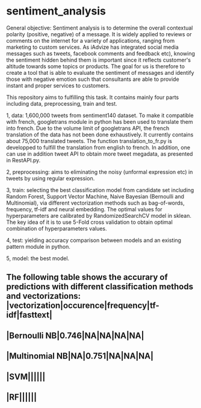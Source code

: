 # sentiment_analysis
General objective: Sentiment analysis is to determine the overall contextual polarity (positive, negative) of a message. It is widely applied to reviews or comments on the internet for a variety of applications, ranging from marketing to custom services.  As iAdvize has integrated social media messages such as tweets, facebook comments and feedback etc), knowing the sentiment hidden behind them is important since it reflects customer's altitude towards some topics or products. The goal for us is therefore to create a tool that is able to evaluate the sentiment of messages and identify those with negative emotion such that consultants are able to provide instant and proper services to customers.

This repository aims to fulfilling this task. It contains mainly four parts including data, preprocessing, train and test. 

1, data: 1,600,000 tweets from sentiment140 dataset. To make it compatible with french, googletrans module in python has been used to translate them into french. Due to the volume limit of googletrans API, the french translation of the data has not been done exhaustively. It currently contains about 75,000 translated tweets. The function translation_to_fr.py is developped to fulfill the translation from english to french. In addition, one can use in addition tweet API to obtain more tweet megadata, as presented in RestAPI.py.   

2, preprocessing: aims to eliminating the noisy (unformal expression etc) in tweets by using regular expression.

3, train: selecting the best classification model from candidate set including Random Forest, Support Vector Machine, Naive Bayesian (Bernoulli and Multinomial), via different vectorization methods such as bag-of-words, frequency, tf-idf and neural embedding. The optimal values for hyperparameters are calibrated by RandomizedSearchCV model in sklean. The key idea of it is to use 5-Fold cross validation to obtain optimal combination of hyperparameters values. 

4, test: yielding accuracy comparison between models and an existing pattern module in python.

5, model: the best model.


The following table shows the accurary of predictions with different classification methods and vectorizations:
|vectorization|occurence|frequency|tf-idf|fasttext|
---------------------------------------------------
|Bernoulli NB|0.746|NA|NA|NA|NA|
---------------------------------------------------
|Multinomial NB|NA|0.751|NA|NA|NA|
---------------------------------------------------
|SVM||||||
---------------------------------------------------
|RF||||||
---------------------------------------------------



